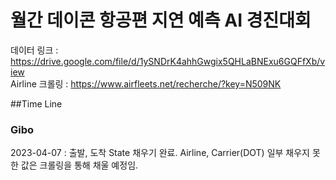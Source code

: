 # 월간 데이콘 항공편 지연 예측 AI 경진대회
데이터 링크 : https://drive.google.com/file/d/1ySNDrK4ahhGwgix5QHLaBNExu6GQFfXb/view   
Airline 크롤링 : https://www.airfleets.net/recherche/?key=N509NK   

##Time Line
### Gibo
2023-04-07 : 출발, 도착 State 채우기 완료. Airline, Carrier(DOT) 일부 채우지 못한 값은 크롤링을 통해 채울 예정임.
